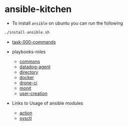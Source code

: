 # ansible-kitchen

- To install `ansible` on ubuntu you can run the following
```bash
./install-ansible.sh
```

- [task-000-commands](task-000-commands)
- playbooks-roles
    - [commons](playbooks/roles/commons)
    - [datadog-agent](playbooks/roles/datadog-agent)
    - [directory](playbooks/roles/directory)
    - [docker](playbooks/roles/docker)
    - [drone-ci](playbooks/roles/drone-ci)
    - [monit](playbooks/roles/monit)
    - [user-creation](playbooks/roles/user)
    


- Links to Usage of ansible modules
  - [action]()
  - [sysctl](playbooks/roles/elastic-search-cluster-docker/tasks/install-docker-elastic-search-cluster.yml#L03)

    

